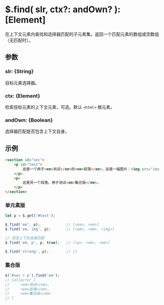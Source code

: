 # $.find( slr, ctx?: andOwn? ): [Element]

在上下文元素内查找和选择器匹配的子元素集。返回一个匹配元素的数组或空数组（无匹配时）。


## 参数

### slr: {String}

目标元素选择器。


### ctx: {Element}

检索目标元素的上下文元素，可选。默认 `<html>` 根元素。


### andOwn: {Boolean}

选择器匹配是否包含上下文自身。


## 示例

```html
<section id="sec">
    <p id="test">
        这是一个用于<em>测试</em>的<em>段落</em>，这是一幅图片：<img src="images/sample.png" />
    </p>
    <p>
        这是另一个段落。用于测试<em>集合版</em>。
    </p>
</section>
```


### 单元素版

```js
let p = $.get('#test');

$.find('em', p);            // [<em>, <em>]
$.find('em, img', p);       // [<em>, <em>, <img>]

// 包含上下文自身匹配
$.find('em, p', p, true);   // [<p>, <em>, <em>]

$.find('strong', p);        // []
```


### 集合版

```js
$('#sec > p').find('em');
// Collector [
//     <em>测试</em>,
//     <em>段落</em>,
//     <em>集合版</em>
// ]
```
